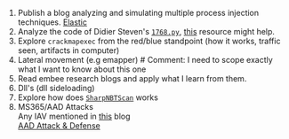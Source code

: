 1. Publish a blog analyzing and simulating multiple process injection techniques. [Elastic](https://www.elastic.co/blog/ten-process-injection-techniques-technical-survey-common-and-trending-process)
2. Analyze the code of Didier Steven's  [`1768.py`](https://github.com/DidierStevens/DidierStevensSuite/blob/master/1768.py), 
  [this](https://www.first.org/resources/papers/conf2022/01-AnalyzingCobaltStrike-Stevens-Willpresentownslides.pdf) resource might help.
3. Explore `crackmapexec` from the red/blue standpoint (how it works, traffic seen, artifacts in computer)
4. Lateral movement (e.g emapper) # Comment: I need to scope exactly what I want to know about this one
5. Read embee research blogs and apply what I learn from them.
6. Dll's (dll sideloading)
5. Explore how does [`SharpNBTScan`](https://github.com/BronzeTicket/SharpNBTScan) works
6. MS365/AAD Attacks \
    Any IAV mentioned in [this](https://www.splunk.com/en_us/blog/security/hunting-m365-invaders-blue-team-s-guide-to-initial-access-vectors.html) blog \
    [AAD Attack & Defense](https://github.com/Cloud-Architekt/AzureAD-Attack-Defense/blob/main/Adversary-in-the-Middle.md)
